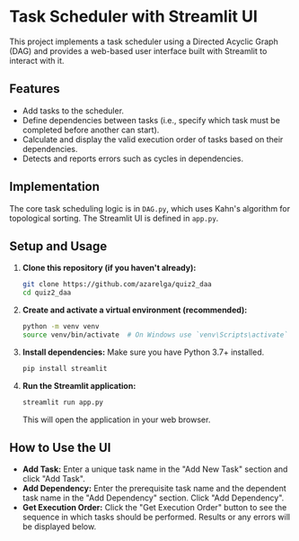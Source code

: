 # Task Scheduler with Streamlit UI

This project implements a task scheduler using a Directed Acyclic Graph (DAG) and provides a web-based user interface built with Streamlit to interact with it.

## Features

* Add tasks to the scheduler.
* Define dependencies between tasks (i.e., specify which task must be completed before another can start).
* Calculate and display the valid execution order of tasks based on their dependencies.
* Detects and reports errors such as cycles in dependencies.

## Implementation

The core task scheduling logic is in `DAG.py`, which uses Kahn's algorithm for topological sorting.
The Streamlit UI is defined in `app.py`.

## Setup and Usage

1. **Clone this repository (if you haven't already):**

    ```bash
    git clone https://github.com/azarelga/quiz2_daa 
    cd quiz2_daa
    ```

2. **Create and activate a virtual environment (recommended):**

    ```bash
    python -m venv venv
    source venv/bin/activate  # On Windows use `venv\Scripts\activate`
    ```

3. **Install dependencies:**
    Make sure you have Python 3.7+ installed.

    ```bash
    pip install streamlit
    ```

4. **Run the Streamlit application:**

    ```bash
    streamlit run app.py
    ```

    This will open the application in your web browser.

## How to Use the UI

* **Add Task:** Enter a unique task name in the "Add New Task" section and click "Add Task".
* **Add Dependency:** Enter the prerequisite task name and the dependent task name in the "Add Dependency" section. Click "Add Dependency".
* **Get Execution Order:** Click the "Get Execution Order" button to see the sequence in which tasks should be performed. Results or any errors will be displayed below.
